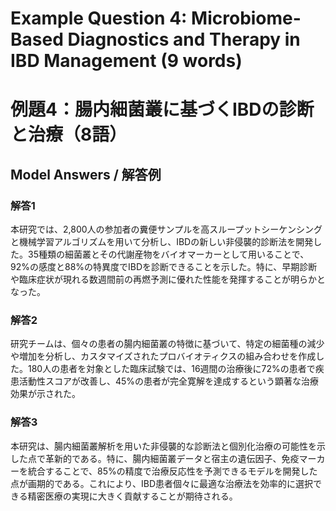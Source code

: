 # Example Question 4: Microbiome-Based Diagnostics and Therapy in IBD Management (9 words)
# 例題4：腸内細菌叢に基づくIBDの診断と治療（8語）

## Model Answers / 解答例

### 解答1
本研究では、2,800人の参加者の糞便サンプルを高スループットシーケンシングと機械学習アルゴリズムを用いて分析し、IBDの新しい非侵襲的診断法を開発した。35種類の細菌叢とその代謝産物をバイオマーカーとして用いることで、92%の感度と88%の特異度でIBDを診断できることを示した。特に、早期診断や臨床症状が現れる数週間前の再燃予測に優れた性能を発揮することが明らかとなった。

### 解答2
研究チームは、個々の患者の腸内細菌叢の特徴に基づいて、特定の細菌種の減少や増加を分析し、カスタマイズされたプロバイオティクスの組み合わせを作成した。180人の患者を対象とした臨床試験では、16週間の治療後に72%の患者で疾患活動性スコアが改善し、45%の患者が完全寛解を達成するという顕著な治療効果が示された。

### 解答3
本研究は、腸内細菌叢解析を用いた非侵襲的な診断法と個別化治療の可能性を示した点で革新的である。特に、腸内細菌叢データと宿主の遺伝因子、免疫マーカーを統合することで、85%の精度で治療反応性を予測できるモデルを開発した点が画期的である。これにより、IBD患者個々に最適な治療法を効率的に選択できる精密医療の実現に大きく貢献することが期待される。 